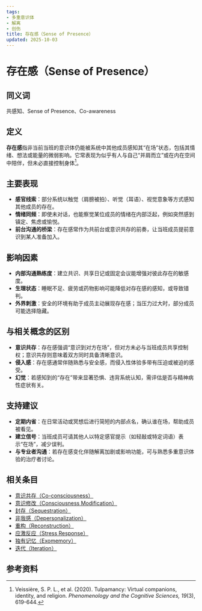 ```yaml
---
tags:
- 多重意识体
- 解离
- 创伤
title: 存在感（Sense of Presence）
updated: 2025-10-03
---
```


# 存在感（Sense of Presence）

## 同义词

共感知、Sense of Presence、Co-awareness

## 定义

**存在感**指非当前当班的意识体仍能被系统中其他成员感知其“在场”状态，包括其情绪、想法或能量的微弱影响。它常表现为似乎有人与自己“并肩而立”或在内在空间中陪伴，但未必直接控制身体[^存在感-1]。

## 主要表现

- **感官线索**：部分系统以触觉（肩膀被拍）、听觉（耳语）、视觉意象等方式感知其他成员的存在。
- **情绪同频**：即使未对话，也能察觉某位成员的情绪在内部泛起，例如突然感到镇定、焦虑或愉悦。
- **前台沟通的桥梁**：存在感常作为共前台或意识共存的前奏，让当班成员提前意识到某人准备加入。

## 影响因素

- **内部沟通熟练度**：建立共识、共享日记或固定会议能增强对彼此存在的敏感度。
- **生理状态**：睡眠不足、疲劳或药物影响可能降低对存在感的感知，或导致错判。
- **外界刺激**：安全的环境有助于成员主动展现存在感；当压力过大时，部分成员可能选择隐藏。

## 与相关概念的区别

- **意识共存**：存在感强调“意识到对方在场”，但对方未必与当班成员共享控制权；意识共存则意味着双方同时具备清晰意识。
- **侵入感**：存在感通常伴随熟悉与安全感，而侵入性体验多带有压迫或被迫的感受。
- **幻觉**：若感知到的“存在”带来显著恐惧、违背系统认知，需评估是否与精神病性症状有关。

## 支持建议

- **定期内省**：在日常活动或冥想后进行简短的内部点名，确认谁在场，帮助成员被看见。
- **建立信号**：当班成员可请其他人以特定感官提示（如轻敲或特定词语）表示“在场”，减少误判。
- **与专业者沟通**：若存在感变化伴随解离加剧或影响功能，可与熟悉多重意识体验的治疗者讨论。

## 相关条目

- [意识共存（Co-consciousness）](/entries/Co-Consciousness.md)
- [意识修改（Consciousness Modification）](/entries/Consciousness-Modification.md)
- [封存（Sequestration）](/entries/Sequestration.md)
- [非我感（Depersonalization）](/entries/Depersonalization.md)
- [重构（Reconstruction）](/entries/Reconstruction.md)
- [应激反应（Stress Response）](/entries/Stress-Response.md)
- [独有记忆（Exomemory）](/entries/Exomemory.md)
- [迭代（Iteration）](/entries/Iteration.md)

## 参考资料

[^存在感-1]: Veissière, S. P. L., et al. (2020). Tulpamancy: Virtual companions, identity, and religion. *Phenomenology and the Cognitive Sciences, 19*(3), 619-644.
